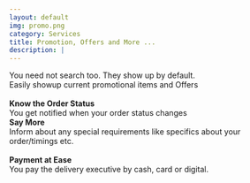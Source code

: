 ```yaml
---
layout: default
img: promo.png
category: Services
title: Promotion, Offers and More ...
description: |
---
```


<div class="column">
You need not search too. They show up by default.<br> Easily showup current promotional items and Offers
<br>
<br>
<b>Know the Order Status</b>
  <br>    You get notified when your order status changes

</div>  
<div class="column">
  <b>Say More</b>
  <br>    Inform about any special requirements like specifics about your order/timings etc. 
  <br><br>
  <b>Payment at Ease</b>
  <br>    You pay the delivery executive by cash, card or digital.
</div>
